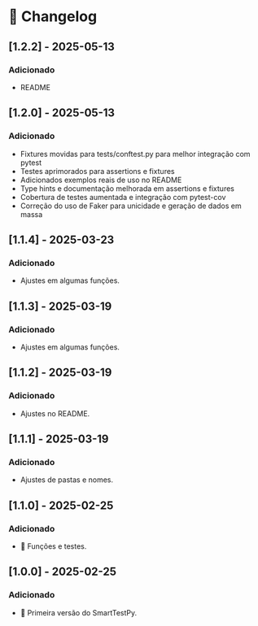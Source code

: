 # 📜 Changelog


## [1.2.2] - 2025-05-13
### Adicionado
- README

## [1.2.0] - 2025-05-13
### Adicionado
- Fixtures movidas para tests/conftest.py para melhor integração com pytest
- Testes aprimorados para assertions e fixtures
- Adicionados exemplos reais de uso no README
- Type hints e documentação melhorada em assertions e fixtures
- Cobertura de testes aumentada e integração com pytest-cov
- Correção do uso de Faker para unicidade e geração de dados em massa


## [1.1.4] - 2025-03-23
### Adicionado
- Ajustes em algumas funções.

## [1.1.3] - 2025-03-19
### Adicionado
- Ajustes em algumas funções.

## [1.1.2] - 2025-03-19
### Adicionado
- Ajustes no README.

## [1.1.1] - 2025-03-19
### Adicionado
- Ajustes de pastas e nomes.

## [1.1.0] - 2025-02-25
### Adicionado
- 🚀 Funções e testes.

## [1.0.0] - 2025-02-25
### Adicionado
- 🚀 Primeira versão do SmartTestPy.